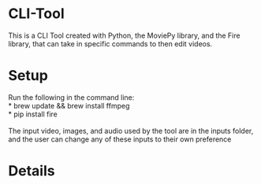 # CLI-Tool

This is a CLI Tool created with Python, the MoviePy library, and the Fire library, that can take in specific commands to then edit videos. 

<h1>Setup</h1>
Run the following in the command line: <br/>
<space><space>*<space> brew update && brew install ffmpeg <br/>
<space><space>*<space> pip install fire <br/>
<br/>
The input video, images, and audio used by the tool are in the inputs folder, and the user can change any of these inputs to their own preference 

<h1>Details</h1>
